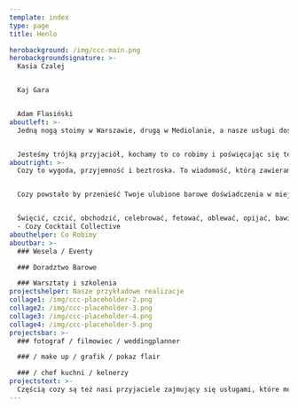 ```yaml
---
template: index
type: page
title: Henlo

herobackground: /img/ccc-main.png
herobackgroundsignature: >-
  Kasia Czalej


  Kaj Gara


  Adam Flasiński
aboutleft: >-
  Jedną nogą stoimy w Warszawie, drugą w Mediolanie, a nasze usługi dostarczamy tam, gdzie jesteś Ty i Twoje potrzeby. Mówimy po polsku, angielsku, włosku, francusku.


  Jesteśmy trójką przyjaciół, kochamy to co robimy i poświęcając się temu chcemy zmieniać Wasz świat na lepszy i smaczniejszy
aboutright: >-
  Cozy to wygoda, przyjemność i beztroska. To wiadomość, którą zawieramy w naszych działaniach.


  Cozy powstało by przenieść Twoje ulubione barowe doświadczenia w miejsce najważniejszych wydarzeń Twojego życia


  Święcić, czcić, obchodzić, celebrować, fetować, oblewać, opijać, bawić się. To synonimy celebracji, czyli my  
  - Cozy Cocktail Collective
abouthelper: Co Robimy
aboutbar: >-
  ### Wesela / Eventy

  ### Doradztwo Barowe

  ### Warsztaty i szkolenia
projectshelper: Nasze przykładowe realizacje
collage1: /img/ccc-placeholder-2.png
collage2: /img/ccc-placeholder-3.png
collage3: /img/ccc-placeholder-4.png
collage4: /img/ccc-placeholder-5.png
projectsbar: >-
  ### fotograf / filmowiec / weddingplanner

  ### / make up / grafik / pokaz flair

  ### / chef kuchni / kelnerzy
projectstext: >-
  Częścią cozy są też nasi przyjaciele zajmujący się usługami, które mogą wzbogacić Twoją imprezę, akcję promocyjną, czy tworzenie konceptu. Działając razem nasz potencjał się mnoży a wrażenia z całości będą bardziej spójne i proporcjonalnie większe.
---
```

